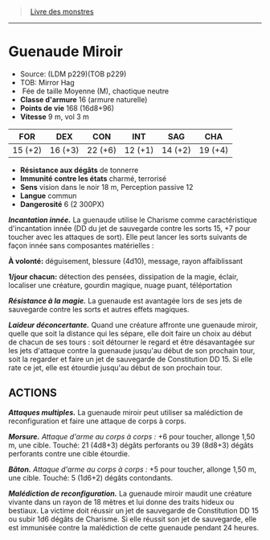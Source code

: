 ﻿> [Livre des monstres](tome_of_beasts.md)

---

# Guenaude Miroir

- Source: (LDM p229)(TOB p229)
- TOB: Mirror Hag
-  Fée de taille Moyenne (M), chaotique neutre
- **Classe d'armure** 16 (armure naturelle)
- **Points de vie** 168 (16d8+96)
- **Vitesse** 9 m, vol 3 m

|FOR|DEX|CON|INT|SAG|CHA|
|---|---|---|---|---|---|
|15 (+2)|16 (+3)|22 (+6)|12 (+1)|14 (+2)|19 (+4)|

- **Résistance aux dégâts** de tonnerre
- **Immunité contre les états** charmé, terrorisé
- **Sens** vision dans le noir 18 m, Perception passive 12
- **Langue** commun
- **Dangerosité** 6 (2 300PX)

**_Incantation innée._** La guenaude utilise le Charisme comme caractéristique d'incantation innée (DD du jet de sauvegarde contre les sorts 15, +7 pour toucher avec les attaques de sort). Elle peut lancer les sorts suivants de façon innée sans composantes matérielles :

**À volonté:** déguisement, blessure (4d10), message, rayon affaiblissant

**1/jour chacun:** détection des pensées, dissipation de la magie, éclair, localiser une créature, gourdin magique, nuage puant, téléportation

**_Résistance à la magie._** La guenaude est avantagée lors de ses jets de sauvegarde contre les sorts et autres effets magiques.

**_Laideur déconcertante._** Quand une créature affronte une guenaude miroir, quelle que soit la distance qui les sépare, elle doit faire un choix au début de chacun de ses tours : soit détourner le regard et être désavantagée sur les jets d'attaque contre la guenaude jusqu'au début de son prochain tour, soit la regarder et faire un jet de sauvegarde de Constitution DD 15. Si elle rate ce jet, elle est étourdie jusqu'au début de son prochain tour.

## ACTIONS

**_Attaques multiples._** La guenaude miroir peut utiliser sa malédiction de reconfiguration et faire une attaque de corps à corps.

**_Morsure._** _Attaque d'arme au corps à corps :_ +6 pour toucher, allonge 1,50 m, une cible. Touché: 21 (4d8+3) dégâts perforants ou 39 (8d8+3) dégâts perforants contre une cible étourdie.

**_Bâton._** _Attaque d'arme au corps à corps :_ +5 pour toucher, allonge 1,50 m, une cible. Touché: 5 (1d6+2) dégâts contondants.

**_Malédiction de reconfiguration._** La guenaude miroir maudit une créature vivante dans un rayon de 18 mètres et lui donne des traits hideux ou bestiaux. La victime doit réussir un jet de sauvegarde de Constitution DD 15 ou subir 1d6 dégâts de Charisme. Si elle réussit son jet de sauvegarde, elle est immunisée contre la malédiction de cette guenaude pendant 24 heures.


